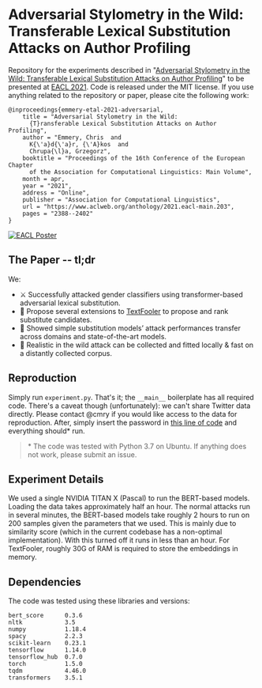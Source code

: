 # Adversarial Stylometry in the Wild: Transferable Lexical Substitution Attacks on Author Profiling

Repository for the experiments described in "[Adversarial Stylometry in the Wild: Transferable Lexical Substitution Attacks on Author Profiling](https://www.aclweb.org/anthology/2021.eacl-main.203.pdf)" to be presented at [EACL 2021](https://2021.eacl.org/). Code is released under the MIT license. If you use anything related to the repository or paper, please cite the following work:

```
@inproceedings{emmery-etal-2021-adversarial,
    title = "Adversarial Stylometry in the Wild: 
      {T}ransferable Lexical Substitution Attacks on Author Profiling",
    author = "Emmery, Chris  and
      K{\'a}d{\'a}r, {\'A}kos  and
      Chrupa{\l}a, Grzegorz",
    booktitle = "Proceedings of the 16th Conference of the European Chapter
      of the Association for Computational Linguistics: Main Volume",
    month = apr,
    year = "2021",
    address = "Online",
    publisher = "Association for Computational Linguistics",
    url = "https://www.aclweb.org/anthology/2021.eacl-main.203",
    pages = "2388--2402"
}
```

[![EACL Poster](https://onyx.uvt.nl/sakuin/_public/reap/reap-poster-prev.png)](https://onyx.uvt.nl/sakuin/_public/reap/reap-poster.pdf)

## The Paper -- tl;dr

We: 

- ⚔️ Successfully attacked gender classifiers using transformer-based adversarial lexical substitution.
- 🥪 Propose several extensions to [TextFooler](https://github.com/jind11/TextFooler) to propose and rank substitute candidates.
- 🔄 Showed simple substitution models’ attack performances transfer across domains and state-of-the-art models.
- 🚀 Realistic in the wild attack can be collected and fitted locally & fast on a distantly collected corpus.


## Reproduction

Simply run `experiment.py`. That's it; the `__main__` boilerplate has all required code. There's a caveat though (unfortunately): we can't share Twitter data directly. Please contact @cmry if you would like access to the data for reproduction. After, simply insert the password in [this line of code](https://github.com/cmry/reap/blob/main/experiment.py#L243) and everything should\* run.

> \* The code was tested with Python 3.7 on Ubuntu. If anything does not work, please submit an issue.

## Experiment Details

We used a single NVIDIA TITAN X (Pascal) to run the BERT-based models. Loading the data takes approximately half an hour. The normal attacks run in several minutes, the BERT-based models take roughly 2 hours to run on 200 samples given the parameters that we used. This is mainly due to similarity score (which in the current codebase has a non-optimal implementation). With this turned off it runs in less than an hour. For TextFooler, roughly 30G of RAM is required to store the embeddings in memory.

## Dependencies

The code was tested using these libraries and versions:

```
bert_score      0.3.6
nltk            3.5
numpy           1.18.4
spacy           2.2.3
scikit-learn    0.23.1       
tensorflow      1.14.0
tensorflow_hub  0.7.0
torch           1.5.0
tqdm            4.46.0
transformers    3.5.1
```
